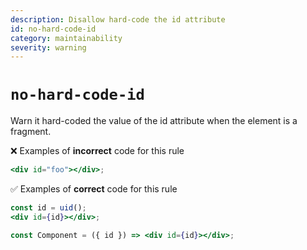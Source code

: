 ```yaml
---
description: Disallow hard-code the id attribute
id: no-hard-code-id
category: maintainability
severity: warning
---
```


# `no-hard-code-id`

Warn it hard-coded the value of the id attribute when the element is a fragment.

❌ Examples of **incorrect** code for this rule

```jsx
<div id="foo"></div>;
```

✅ Examples of **correct** code for this rule

```jsx
const id = uid();
<div id={id}></div>;
```

```jsx
const Component = ({ id }) => <div id={id}></div>;
```
